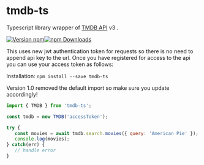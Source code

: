 # tmdb-ts


Typescript library wrapper of [TMDB API](https://developers.themoviedb.org/) v3 .


[![Version npm](https://img.shields.io/npm/v/tmdb-ts.svg?style=flat-square)](https://www.npmjs.com/package/tmdb-ts)[![npm Downloads](https://img.shields.io/npm/dm/tmdb-ts.svg?style=flat-square)](https://npmcharts.com/compare/tmdb-ts?minimal=true)

This uses new jwt authentication token for requests so there is no need to append api key to the url. 
Once you have registered for access to the api you can use your access token as follows:

Installation:
``
npm install --save tmdb-ts
``

Version 1.0 removed the default import so make sure you update accordingly!

```js
import { TMDB } from 'tmdb-ts';

const tmdb = new TMDB('accessToken');

try {
   const movies = await tmdb.search.movies({ query: 'American Pie' });
   console.log(movies);
} catch(err) {
   // handle error
}
```





